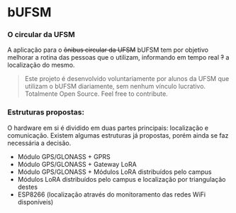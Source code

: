 # bUFSM
### O circular da UFSM

A aplicação para o ~~ônibus circular da UFSM~~ bUFSM tem por objetivo melhorar a rotina das pessoas que o utilizam, informando em tempo real ~~?~~ a localização do mesmo.

> Este projeto é desenvolvido voluntariamente por alunos da UFSM que utilizam o bUFSM diariamente, sem nenhum vínculo lucrativo. Totalmente Open Source. Feel free to contribute.

### Estruturas propostas:

O hardware em si é dividido em duas partes principais: localização e comunicação. Existem algumas estruturas já propostas, porém ainda se faz necessária a decisão.

- Módulo GPS/GLONASS + GPRS
- Módulo GPS/GLONASS + Gateway LoRA
- Módulo GPS/GLONASS + Módulos LoRA distribuídos pelo campus 
- Módulos LoRA distribuídos pelo campus e localização por triangulação destes
- ESP8266 (localização através do monitoramento das redes WiFi disponíveis)

